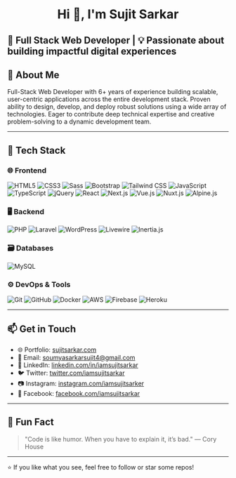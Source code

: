 <h1 align="center">Hi 👋, I'm Sujit Sarkar</h1>
<h2>🎯 Full Stack Web Developer | 💡 Passionate about building impactful digital experiences</h1>

## 🚀 About Me
Full-Stack Web Developer with 6+ years of experience building scalable, user-centric applications across the entire development stack. Proven ability to design, develop, and deploy robust solutions using a wide array of technologies. Eager to contribute deep technical expertise and creative problem-solving to a dynamic development team.

---

## 🧰 Tech Stack

### 🌐 Frontend
![HTML5](https://img.shields.io/badge/-HTML5-E34F26?logo=html5&logoColor=white)
![CSS3](https://img.shields.io/badge/-CSS3-1572B6?logo=css3&logoColor=white)
![Sass](https://img.shields.io/badge/-Sass-CC6699?logo=sass&logoColor=white)
![Bootstrap](https://img.shields.io/badge/-Bootstrap-563D7C?logo=bootstrap&logoColor=white)
![Tailwind CSS](https://img.shields.io/badge/-TailwindCSS-38B2AC?logo=tailwind-css&logoColor=white)
![JavaScript](https://img.shields.io/badge/-JavaScript-F7DF1E?logo=javascript&logoColor=black)
![TypeScript](https://img.shields.io/badge/-TypeScript-3178C6?logo=typescript&logoColor=white)
![jQuery](https://img.shields.io/badge/-jQuery-0769AD?logo=jquery&logoColor=white)
![React](https://img.shields.io/badge/-React-61DAFB?logo=react&logoColor=black)
![Next.js](https://img.shields.io/badge/-Next.js-000000?logo=next.js&logoColor=white)
![Vue.js](https://img.shields.io/badge/-Vue.js-4FC08D?logo=vue.js&logoColor=white)
![Nuxt.js](https://img.shields.io/badge/-Nuxt.js-00DC82?logo=nuxt.js&logoColor=white)
![Alpine.js](https://img.shields.io/badge/-Alpine.js-8BC0D0?logo=alpine.js&logoColor=white)

### 🖥️ Backend
![PHP](https://img.shields.io/badge/-PHP-777BB4?logo=php&logoColor=white)
![Laravel](https://img.shields.io/badge/-Laravel-FF2D20?logo=laravel&logoColor=white)
![WordPress](https://img.shields.io/badge/-WordPress-21759B?logo=wordpress&logoColor=white)
![Livewire](https://img.shields.io/badge/-Livewire-4E56A6?logo=laravel&logoColor=white)
![Inertia.js](https://img.shields.io/badge/-Inertia.js-3C3C3C?logo=inertia&logoColor=white)

### 🗃️ Databases
![MySQL](https://img.shields.io/badge/-MySQL-4479A1?logo=mysql&logoColor=white)

### ⚙️ DevOps & Tools
![Git](https://img.shields.io/badge/-Git-F05032?logo=git&logoColor=white)
![GitHub](https://img.shields.io/badge/-GitHub-181717?logo=github&logoColor=white)
![Docker](https://img.shields.io/badge/-Docker-2496ED?logo=docker&logoColor=white)
![AWS](https://img.shields.io/badge/-AWS-232F3E?logo=amazon-aws&logoColor=white)
![Firebase](https://img.shields.io/badge/-Firebase-FFCA28?logo=firebase&logoColor=black)
![Heroku](https://img.shields.io/badge/-Heroku-430098?logo=heroku&logoColor=white)

---

## 📫 Get in Touch

- 🌐 Portfolio: [sujitsarkar.com](https://sujitsarkar.com)
- 📧 Email: soumyasarkarsujit4@gmail.com
- 💼 LinkedIn: [linkedin.com/in/iamsujitsarkar](https://linkedin.com/in/iamsujitsarkar)
- 🐦 Twitter: [twitter.com/iamsujitsarkar](https://twitter.com/iamsujitsarkar)
- 📷 Instagram: [instagram.com/iamsujitsarker](https://instagram.com/iamsujitsarker)
- 📘 Facebook: [facebook.com/iamsujitsarkar](https://facebook.com/iamsujitsarkar)

---

## 🧭 Fun Fact

> "Code is like humor. When you have to explain it, it’s bad." — Cory House

---

⭐ If you like what you see, feel free to follow or star some repos!
